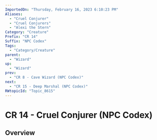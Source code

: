 ```yaml
---
ImportedOn: "Thursday, February 16, 2023 6:10:23 PM"
Aliases:
  - "Cruel Conjurer"
  - "Cruel Conjurers"
  - "Alexi the Stern"
Category: "Creature"
Prefix: "CR 14"
Suffix: "NPC Codex"
Tags:
  - "Category/Creature"
parent:
  - "Wizard"
up:
  - "Wizard"
prev:
  - "CR 8 - Cave Wizard (NPC Codex)"
next:
  - "CR 15 - Deep Marshal (NPC Codex)"
RWtopicId: "Topic_8615"
---
```

# CR 14 - Cruel Conjurer (NPC Codex)
## Overview
